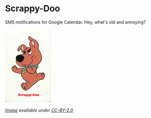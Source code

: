 # Scrappy-Doo
SMS notifications for Google Calendar. Hey, what's old and annoying?

![Scrappy Doo](scrappy-doo.jpg?raw=true "Scrappy-Doo is")

*[Image](https://www.flickr.com/photos/andertoons-cartoons/2970400962) available under [CC-BY-2.0](https://creativecommons.org/licenses/by/2.0/)*